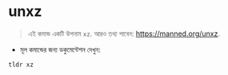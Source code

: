 # unxz

> এই কমান্ড একটি উপনাম `xz`.
> আরও তথ্য পাবেন: <https://manned.org/unxz>.

- মূল কমান্ডের জন্য ডকুমেন্টেশন দেখুন:

`tldr xz`
